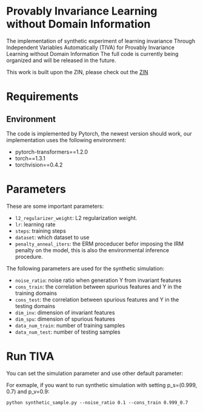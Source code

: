 # Provably Invariance Learning without Domain Information
The implementation of synthetic experiment of learning invariance Through Independent Variables Automatically (TIVA) for Provably Invariance Learning without Domain Information
The full code is currently being organized and will be released in the future.

This work is built upon the ZIN, please check out the [ZIN](https://github.com/linyongver/ZIN_official/tree/main)

# Requirements
## Environment
The code is implemented by Pytorch, the newest version should work, our implementation uses the following environment:
- pytorch-transformers==1.2.0
- torch==1.3.1
- torchvision==0.4.2

# Parameters
These are some important parameters:
* `l2_regularizer_weight`: L2 regularization weight.
* `lr`: learning rate
* `steps`: training steps
* `dataset`: which dataset to use
* `penalty_anneal_iters`: the ERM proceducer befor imposing the IRM penalty on the model, this is also the environmental inference procedure.

The following parameters are used for the synthetic simulation:
* `noise_ratio`: noise ratio when generation Y from invariant features
* `cons_train`: the correlation  between spurious features and Y in the training domains
* `cons_test`: the correlation  between spurious features and Y in the testing domains
* `dim_inv`: dimension of invariant features
* `dim_spu`: dimension of spurious features
* `data_num_train`: number of training samples
* `data_num_test`: number of testing samples

# Run TIVA
You can set the simulation parameter and use other default parameter:

For exmaple, if you want to run synthetic simulation with setting p_s=(0.999, 0.7) and p_v=0.9:
```
python synthetic_sample.py --noise_ratio 0.1 --cons_train 0.999_0.7
```
